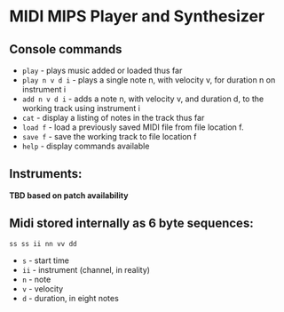 # MIDI MIPS Player and Synthesizer

## Console commands

- `play` - plays music added or loaded thus far
- `play n v d i` - plays a single note n, with velocity v, for duration n on instrument i
- `add n v d i` - adds a note n, with velocity v, and duration d, to the working track using instrument i
- `cat` - display a listing of notes in the track thus far
- `load f` - load a previously saved MIDI file from file location f.
- `save f` - save the working track to file location f
- `help` - display commands available


## Instruments:

**TBD based on patch availability**


## Midi stored internally as 6 byte sequences:

```
ss ss ii nn vv dd
```

- `s` - start time
- `ii` - instrument (channel, in reality)
- `n` - note
- `v` - velocity
- `d` - duration, in eight notes
